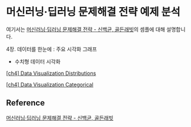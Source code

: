 # 머신러닝·딥러닝 문제해결 전략 예제 분석

여기서는 [머신러닝·딥러닝 문제해결 전략 - 신백균, 골든래빗](https://github.com/BaekKyunShin/musthave_mldl_problem_solving_strategy)의 셈플에 대해 설명합니다. 

4장. 데이터를 한눈에 : 주요 시각화 그래프

  * 수치형 데이터 시각화
  
[[ch4] Data Visualization Distributions](https://github.com/kyopark2014/ML-Algorithms/blob/main/ml-stragegy/src/ch4-data-visualization-distributions.ipynb)

[[ch4] Data Visualization Categorical](https://github.com/kyopark2014/ML-Algorithms/blob/main/ml-stragegy/src/ch4-data-visualization-categorical.ipynb)

## Reference

[머신러닝·딥러닝 문제해결 전략 - 신백균, 골든래빗](https://github.com/BaekKyunShin/musthave_mldl_problem_solving_strategy)
